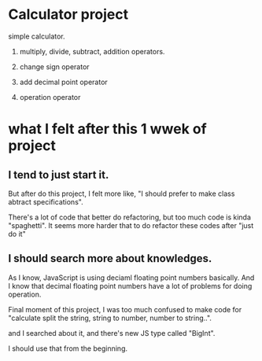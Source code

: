 # Calculator project

simple calculator.

1. multiply, divide, subtract, addition operators.



2. change sign operator

4. add decimal point operator

5. operation operator


# what I felt after this 1 wwek of project

## I tend to just start it.

But after do this project, I felt more like, "I should prefer to make class abtract specifications".

There's a lot of code that better do refactoring, but too much code is kinda "spaghetti".
It seems more harder that to do refactor these codes after "just do it"

## I should search more about knowledges.

As I know, JavaScript is using deciaml floating point numbers basically.
And I know that decimal floating point numbers have a lot of problems for doing operation.

Final moment of this project, I was too much confused to make code for "calculate split the string, string to number, number to string..".

and I searched about it, and there's new JS type called "BigInt".

I should use that from the beginning.
